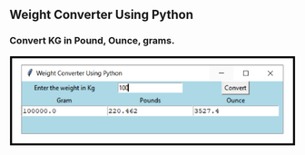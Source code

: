 ## Weight Converter Using Python
### Convert KG in Pound, Ounce, grams.
<img src="https://github.com/arbaazsama/Weight_Converter_Python/blob/main/weight_convert.PNG" >

